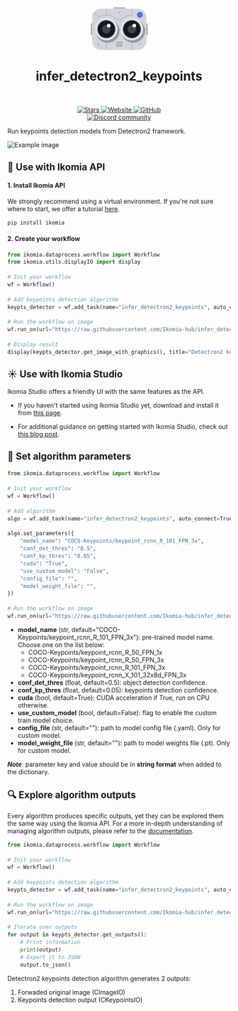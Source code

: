 <div align="center">
  <img src="https://raw.githubusercontent.com/Ikomia-hub/infer_detectron2_keypoints/main/icons/detectron2.png" alt="Algorithm icon">
  <h1 align="center">infer_detectron2_keypoints</h1>
</div>
<br />
<p align="center">
    <a href="https://github.com/Ikomia-hub/infer_detectron2_keypoints">
        <img alt="Stars" src="https://img.shields.io/github/stars/Ikomia-hub/infer_detectron2_keypoints">
    </a>
    <a href="https://app.ikomia.ai/hub/">
        <img alt="Website" src="https://img.shields.io/website/http/app.ikomia.ai/en.svg?down_color=red&down_message=offline&up_message=online">
    </a>
    <a href="https://github.com/Ikomia-hub/infer_detectron2_keypoints/blob/main/LICENSE.md">
        <img alt="GitHub" src="https://img.shields.io/github/license/Ikomia-hub/infer_detectron2_keypoints.svg?color=blue">
    </a>    
    <br>
    <a href="https://discord.com/invite/82Tnw9UGGc">
        <img alt="Discord community" src="https://img.shields.io/badge/Discord-white?style=social&logo=discord">
    </a> 
</p>

Run keypoints detection models from Detectron2 framework.

![Example image](https://raw.githubusercontent.com/Ikomia-hub/infer_detectron2_keypoints/feat/new_readme/images/rugby-result.jpg)

## :rocket: Use with Ikomia API

#### 1. Install Ikomia API

We strongly recommend using a virtual environment. If you're not sure where to start, we offer a tutorial [here](https://www.ikomia.ai/blog/a-step-by-step-guide-to-creating-virtual-environments-in-python).

```sh
pip install ikomia
```

#### 2. Create your workflow

```python
from ikomia.dataprocess.workflow import Workflow
from ikomia.utils.displayIO import display

# Init your workflow
wf = Workflow()

# Add keypoints detection algorithm
keypts_detector = wf.add_task(name="infer_detectron2_keypoints", auto_connect=True)

# Run the workflow on image
wf.run_on(url="https://raw.githubusercontent.com/Ikomia-hub/infer_detectron2_keypoints/main/images/rugby.jpg")

# Display result
display(keypts_detector.get_image_with_graphics(), title="Detectron2 keypoints")

```

## :sunny: Use with Ikomia Studio

Ikomia Studio offers a friendly UI with the same features as the API.

- If you haven't started using Ikomia Studio yet, download and install it from [this page](https://www.ikomia.ai/studio).

- For additional guidance on getting started with Ikomia Studio, check out [this blog post](https://www.ikomia.ai/blog/how-to-get-started-with-ikomia-studio).

## :pencil: Set algorithm parameters

```python
from ikomia.dataprocess.workflow import Workflow

# Init your workflow
wf = Workflow()

# Add algorithm
algo = wf.add_task(name="infer_detectron2_keypoints", auto_connect=True)

algo.set_parameters({
    "model_name": "COCO-Keypoints/keypoint_rcnn_R_101_FPN_3x",
    "conf_det_thres": "0.5",
    "conf_kp_thres": "0.05",
    "cuda": "True",
    "use_custom_model": "False",
    "config_file": "",
    "model_weight_file": "",
})

# Run the workflow on image
wf.run_on(url="https://raw.githubusercontent.com/Ikomia-hub/infer_detectron2_keypoints/main/images/rugby.jpg")
```

- **model_name** (str, default="COCO-Keypoints/keypoint_rcnn_R_101_FPN_3x"): pre-trained model name. Choose one on the list below:
    - COCO-Keypoints/keypoint_rcnn_R_50_FPN_1x
    - COCO-Keypoints/keypoint_rcnn_R_50_FPN_3x
    - COCO-Keypoints/keypoint_rcnn_R_101_FPN_3x
    - COCO-Keypoints/keypoint_rcnn_X_101_32x8d_FPN_3x
- **conf_det_thres** (float, default=0.5): object detection confidence.
- **conf_kp_thres** (float, default=0.05): keypoints detection confidence.
- **cuda** (bool, default=True): CUDA acceleration if True, run on CPU otherwise.
- **use_custom_model** (bool, default=False): flag to enable the custom train model choice.
- **config_file** (str, default=""): path to model config file (.yaml). Only for custom model.
- **model_weight_file** (str, default=""): path to model weights file (.pt). Only for custom model.

***Note***: parameter key and value should be in **string format** when added to the dictionary.

## :mag: Explore algorithm outputs

Every algorithm produces specific outputs, yet they can be explored them the same way using the Ikomia API. For a more in-depth understanding of managing algorithm outputs, please refer to the [documentation](https://ikomia-dev.github.io/python-api-documentation/advanced_guide/IO_management.html).

```python
from ikomia.dataprocess.workflow import Workflow

# Init your workflow
wf = Workflow()

# Add keypoints detection algorithm
keypts_detector = wf.add_task(name="infer_detectron2_keypoints", auto_connect=True)

# Run the workflow on image
wf.run_on(url="https://raw.githubusercontent.com/Ikomia-hub/infer_detectron2_keypoints/main/images/rugby.jpg")

# Iterate over outputs
for output in keypts_detector.get_outputs():
    # Print information
    print(output)
    # Export it to JSON
    output.to_json()
```

Detectron2 keypoints detection algorithm generates 2 outputs:

1. Forwaded original image (CImageIO)
2. Keypoints detection output (CKeypointsIO)